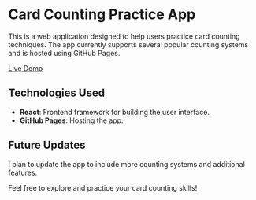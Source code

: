 # Card Counting Practice App

This is a web application designed to help users practice card counting techniques. The app currently supports several popular counting systems and is hosted using GitHub Pages.

[Live Demo](https://vannn9.github.io/CardCountingPractice/)

## Technologies Used

- **React**: Frontend framework for building the user interface.
- **GitHub Pages**: Hosting the app.

## Future Updates

I plan to update the app to include more counting systems and additional features.

Feel free to explore and practice your card counting skills!
